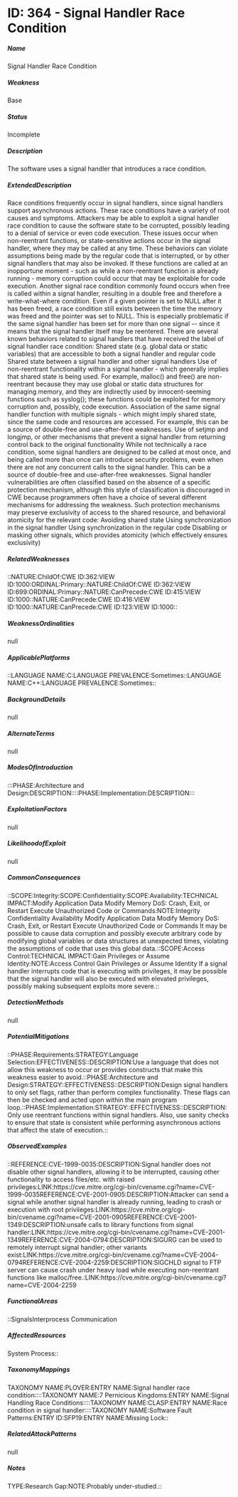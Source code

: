 # ID: 364 - Signal Handler Race Condition
<h5>Name</h5>Signal Handler Race Condition
<h5>Weakness</h5>Base
<h5>Status</h5>Incomplete
<h5>Description</h5>The software uses a signal handler that introduces a race condition.
<h5>ExtendedDescription</h5>Race conditions frequently occur in signal handlers, since signal handlers support asynchronous actions. These race conditions have a variety of root causes and symptoms. Attackers may be able to exploit a signal handler race condition to cause the software state to be corrupted, possibly leading to a denial of service or even code execution. These issues occur when non-reentrant functions, or state-sensitive actions occur in the signal handler, where they may be called at any time. These behaviors can violate assumptions being made by the regular code that is interrupted, or by other signal handlers that may also be invoked. If these functions are called at an inopportune moment - such as while a non-reentrant function is already running - memory corruption could occur that may be exploitable for code execution. Another signal race condition commonly found occurs when free is called within a signal handler, resulting in a double free and therefore a write-what-where condition. Even if a given pointer is set to NULL after it has been freed, a race condition still exists between the time the memory was freed and the pointer was set to NULL. This is especially problematic if the same signal handler has been set for more than one signal -- since it means that the signal handler itself may be reentered. There are several known behaviors related to signal handlers that have received the label of signal handler race condition: Shared state (e.g. global data or static variables) that are accessible to both a signal handler and regular code Shared state between a signal handler and other signal handlers Use of non-reentrant functionality within a signal handler - which generally implies that shared state is being used. For example, malloc() and free() are non-reentrant because they may use global or static data structures for managing memory, and they are indirectly used by innocent-seeming functions such as syslog(); these functions could be exploited for memory corruption and, possibly, code execution. Association of the same signal handler function with multiple signals - which might imply shared state, since the same code and resources are accessed. For example, this can be a source of double-free and use-after-free weaknesses. Use of setjmp and longjmp, or other mechanisms that prevent a signal handler from returning control back to the original functionality While not technically a race condition, some signal handlers are designed to be called at most once, and being called more than once can introduce security problems, even when there are not any concurrent calls to the signal handler. This can be a source of double-free and use-after-free weaknesses. Signal handler vulnerabilities are often classified based on the absence of a specific protection mechanism, although this style of classification is discouraged in CWE because programmers often have a choice of several different mechanisms for addressing the weakness. Such protection mechanisms may preserve exclusivity of access to the shared resource, and behavioral atomicity for the relevant code: Avoiding shared state Using synchronization in the signal handler Using synchronization in the regular code Disabling or masking other signals, which provides atomicity (which effectively ensures exclusivity)
<h5>RelatedWeaknesses</h5>::NATURE:ChildOf:CWE ID:362:VIEW ID:1000:ORDINAL:Primary::NATURE:ChildOf:CWE ID:362:VIEW ID:699:ORDINAL:Primary::NATURE:CanPrecede:CWE ID:415:VIEW ID:1000::NATURE:CanPrecede:CWE ID:416:VIEW ID:1000::NATURE:CanPrecede:CWE ID:123:VIEW ID:1000::
<h5>WeaknessOrdinalities</h5>null
<h5>ApplicablePlatforms</h5>::LANGUAGE NAME:C:LANGUAGE PREVALENCE:Sometimes::LANGUAGE NAME:C++:LANGUAGE PREVALENCE:Sometimes::
<h5>BackgroundDetails</h5>null
<h5>AlternateTerms</h5>null
<h5>ModesOfIntroduction</h5>:::PHASE:Architecture and Design:DESCRIPTION::::PHASE:Implementation:DESCRIPTION:::
<h5>ExploitationFactors</h5>null
<h5>LikelihoodofExploit</h5>null
<h5>CommonConsequences</h5>::SCOPE:Integrity:SCOPE:Confidentiality:SCOPE:Availability:TECHNICAL IMPACT:Modify Application Data Modify Memory DoS: Crash, Exit, or Restart Execute Unauthorized Code or Commands:NOTE:Integrity Confidentiality Availability Modify Application Data Modify Memory DoS: Crash, Exit, or Restart Execute Unauthorized Code or Commands It may be possible to cause data corruption and possibly execute arbitrary code by modifying global variables or data structures at unexpected times, violating the assumptions of code that uses this global data.::SCOPE:Access Control:TECHNICAL IMPACT:Gain Privileges or Assume Identity:NOTE:Access Control Gain Privileges or Assume Identity If a signal handler interrupts code that is executing with privileges, it may be possible that the signal handler will also be executed with elevated privileges, possibly making subsequent exploits more severe.::
<h5>DetectionMethods</h5>null
<h5>PotentialMitigations</h5>::PHASE:Requirements:STRATEGY:Language Selection:EFFECTIVENESS::DESCRIPTION:Use a language that does not allow this weakness to occur or provides constructs that make this weakness easier to avoid.::PHASE:Architecture and Design:STRATEGY::EFFECTIVENESS::DESCRIPTION:Design signal handlers to only set flags, rather than perform complex functionality. These flags can then be checked and acted upon within the main program loop.::PHASE:Implementation:STRATEGY::EFFECTIVENESS::DESCRIPTION:Only use reentrant functions within signal handlers. Also, use sanity checks to ensure that state is consistent while performing asynchronous actions that affect the state of execution.::
<h5>ObservedExamples</h5>::REFERENCE:CVE-1999-0035:DESCRIPTION:Signal handler does not disable other signal handlers, allowing it to be interrupted, causing other functionality to access files/etc. with raised privileges:LINK:https://cve.mitre.org/cgi-bin/cvename.cgi?name=CVE-1999-0035REFERENCE:CVE-2001-0905:DESCRIPTION:Attacker can send a signal while another signal handler is already running, leading to crash or execution with root privileges:LINK:https://cve.mitre.org/cgi-bin/cvename.cgi?name=CVE-2001-0905REFERENCE:CVE-2001-1349:DESCRIPTION:unsafe calls to library functions from signal handler:LINK:https://cve.mitre.org/cgi-bin/cvename.cgi?name=CVE-2001-1349REFERENCE:CVE-2004-0794:DESCRIPTION:SIGURG can be used to remotely interrupt signal handler; other variants exist:LINK:https://cve.mitre.org/cgi-bin/cvename.cgi?name=CVE-2004-0794REFERENCE:CVE-2004-2259:DESCRIPTION:SIGCHLD signal to FTP server can cause crash under heavy load while executing non-reentrant functions like malloc/free.:LINK:https://cve.mitre.org/cgi-bin/cvename.cgi?name=CVE-2004-2259
<h5>FunctionalAreas</h5>::SignalsInterprocess Communication
<h5>AffectedResources</h5>System Process::
<h5>TaxonomyMappings</h5>TAXONOMY NAME:PLOVER:ENTRY NAME:Signal handler race condition::::TAXONOMY NAME:7 Pernicious Kingdoms:ENTRY NAME:Signal Handling Race Conditions::::TAXONOMY NAME:CLASP:ENTRY NAME:Race condition in signal handler::::TAXONOMY NAME:Software Fault Patterns:ENTRY ID:SFP19:ENTRY NAME:Missing Lock::
<h5>RelatedAttackPatterns</h5>null
<h5>Notes</h5>TYPE:Research Gap:NOTE:Probably under-studied.::

